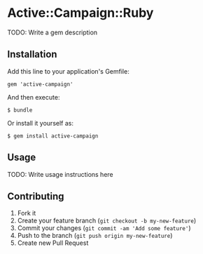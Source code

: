 # Active::Campaign::Ruby

TODO: Write a gem description

## Installation

Add this line to your application's Gemfile:

    gem 'active-campaign'

And then execute:

    $ bundle

Or install it yourself as:

    $ gem install active-campaign

## Usage

TODO: Write usage instructions here

## Contributing

1. Fork it
2. Create your feature branch (`git checkout -b my-new-feature`)
3. Commit your changes (`git commit -am 'Add some feature'`)
4. Push to the branch (`git push origin my-new-feature`)
5. Create new Pull Request
